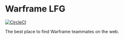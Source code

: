 # Warframe LFG

[![CircleCI](https://circleci.com/gh/cjsauer/warframe-lfg.svg?style=svg)](https://circleci.com/gh/cjsauer/warframe-lfg)

The best place to find Warframe teammates on the web.

